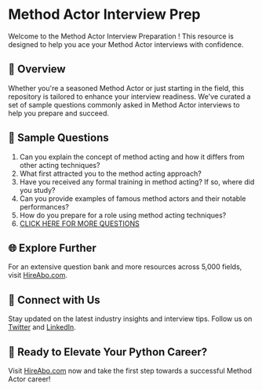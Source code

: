 # Method Actor Interview Prep

Welcome to the Method Actor Interview Preparation ! This resource is designed to help you ace your Method Actor interviews with confidence.

## 🚀 Overview

Whether you're a seasoned Method Actor or just starting in the field, this repository is tailored to enhance your interview readiness. We've curated a set of sample questions commonly asked in Method Actor interviews to help you prepare and succeed.

## 📝 Sample Questions

1. Can you explain the concept of method acting and how it differs from other acting techniques?
2. What first attracted you to the method acting approach?
3. Have you received any formal training in method acting? If so, where did you study?
4. Can you provide examples of famous method actors and their notable performances?
5. How do you prepare for a role using method acting techniques?
6. [CLICK HERE FOR MORE QUESTIONS](https://hireabo.com/job/16_0_8/Method%20Actor)

## 🌐 Explore Further

For an extensive question bank and more resources across 5,000 fields, visit [HireAbo.com](https://www.hireabo.com).

## 📱 Connect with Us

Stay updated on the latest industry insights and interview tips. Follow us on [Twitter](https://twitter.com/hireabo) and [LinkedIn](https://www.linkedin.com/in/hire-abo-3609972a8/).

## 🚀 Ready to Elevate Your Python Career?

Visit [HireAbo.com](https://www.hireabo.com) now and take the first step towards a successful Method Actor career!